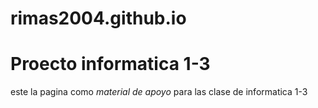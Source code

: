 # rimas2004.github.io
<h1>Proecto informatica 1-3</h1>

este la pagina como *material de apoyo*
para las clase de informatica 1-3
